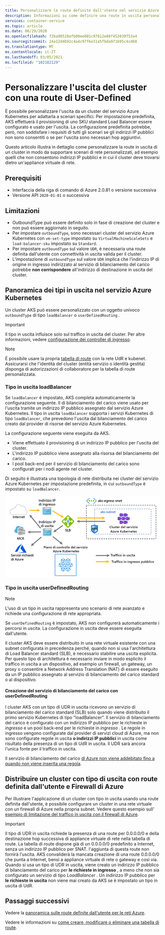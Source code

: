 ```yaml
---
title: Personalizzare le route definite dall'utente nel servizio Azure Kubernetes
description: Informazioni su come definire una route in uscita personalizzata nel servizio Azure Kubernetes
services: container-service
ms.topic: article
ms.date: 06/29/2020
ms.openlocfilehash: 72ba90510afb00ee001c97612e88f452039f53a4
ms.sourcegitcommit: 24a12d4692c4a4c97f6e31a5fbda971695c4cd68
ms.translationtype: MT
ms.contentlocale: it-IT
ms.lasthandoff: 03/05/2021
ms.locfileid: "102182129"
---
```

# <a name="customize-cluster-egress-with-a-user-defined-route"></a>Personalizzare l'uscita del cluster con una route di User-Defined

È possibile personalizzare l'uscita da un cluster del servizio Azure Kubernetes per adattarla a scenari specifici. Per impostazione predefinita, AKS effettuerà il provisioning di uno SKU standard Load Balancer essere configurato e usato per l'uscita. La configurazione predefinita potrebbe, però, non soddisfare i requisiti di tutti gli scenari se gli indirizzi IP pubblici non sono consentiti o se per l'uscita sono necessari hop aggiuntivi.

Questo articolo illustra in dettaglio come personalizzare la route in uscita di un cluster in modo da supportare scenari di rete personalizzati, ad esempio quelli che non consentono indirizzi IP pubblici e in cui il cluster deve trovarsi dietro un'appliance virtuale di rete.

## <a name="prerequisites"></a>Prerequisiti
* Interfaccia della riga di comando di Azure 2.0.81 o versione successiva
* Versione API `2020-01-01` o successiva


## <a name="limitations"></a>Limitazioni
* OutboundType può essere definito solo in fase di creazione del cluster e non può essere aggiornato in seguito.
* Per impostare `outboundType`, sono necessari cluster del servizio Azure Kubernetes con `vm-set-type` impostato su `VirtualMachineScaleSets` e `load-balancer-sku` impostato su `Standard`.
* Per impostare `outboundType` sul valore `UDR`, è necessaria una route definita dall'utente con connettività in uscita valida per il cluster.
* L'impostazione di `outboundType` sul valore `UDR` implica che l'indirizzo IP di origine in ingresso indirizzato al servizio di bilanciamento del carico potrebbe **non corrispondere** all'indirizzo di destinazione in uscita del cluster.

## <a name="overview-of-outbound-types-in-aks"></a>Panoramica dei tipi in uscita nel servizio Azure Kubernetes

Un cluster AKS può essere personalizzato con un oggetto univoco `outboundType` di tipo `loadBalancer` o `userDefinedRouting` .

> [!IMPORTANT]
> Il tipo in uscita influisce solo sul traffico in uscita del cluster. Per altre informazioni, vedere [configurazione dei controller di ingresso](ingress-basic.md).

> [!NOTE]
> È possibile usare la propria [tabella di route][byo-route-table] con la rete UdR e kubenet. Assicurarsi che l'identità del cluster (entità servizio o identità gestita) disponga di autorizzazioni di collaboratore per la tabella di route personalizzata.

### <a name="outbound-type-of-loadbalancer"></a>Tipo in uscita loadBalancer

Se `loadBalancer` è impostato, AKS completa automaticamente la configurazione seguente. Il di bilanciamento del carico viene usato per l'uscita tramite un indirizzo IP pubblico assegnato dal servizio Azure Kubernetes. Il tipo in uscita `loadBalancer` supporta i servizi Kubernetes di tipo `loadBalancer`, che prevedono l'uscita dal bilanciamento del carico creato dal provider di risorse del servizio Azure Kubernetes.

La configurazione seguente viene eseguita da AKS.
   * Viene effettuato il provisioning di un indirizzo IP pubblico per l'uscita del cluster.
   * L'indirizzo IP pubblico viene assegnato alla risorsa del bilanciamento del carico.
   * I pool back-end per il servizio di bilanciamento del carico sono configurati per i nodi agente nel cluster.

Di seguito è illustrata una topologia di rete distribuita nei cluster del servizio Azure Kubernetes per impostazione predefinita, in cui `outboundType` è impostato su `loadBalancer`.

![Il diagramma mostra i P in ingresso e in uscita i p, dove il traffico in ingresso i P indirizza il traffico verso un servizio di bilanciamento del carico, che indirizza il traffico verso e da un cluster interno e altro traffico verso l'i P in uscita, che indirizza il traffico verso Internet, M C R, Azure required Services e il piano di controllo A K S.](media/egress-outboundtype/outboundtype-lb.png)

### <a name="outbound-type-of-userdefinedrouting"></a>Tipo in uscita userDefinedRouting

> [!NOTE]
> L'uso di un tipo in uscita rappresenta uno scenario di rete avanzato e richiede una configurazione di rete appropriata.

Se `userDefinedRouting` è impostato, AKS non configurerà automaticamente i percorsi in uscita. La configurazione in uscita deve essere eseguita dall'utente.

Il cluster AKS deve essere distribuito in una rete virtuale esistente con una subnet configurata in precedenza perché, quando non si usa l'architettura di Load Balancer standard (SLB), è necessario stabilire una uscita esplicita. Per questo tipo di architettura è necessario inviare in modo esplicito il traffico in uscita a un dispositivo, ad esempio un firewall, un gateway, un proxy o consentire a Network Address Translation (NAT) di essere eseguito da un IP pubblico assegnato al servizio di bilanciamento del carico standard o al dispositivo.

#### <a name="load-balancer-creation-with-userdefinedrouting"></a>Creazione del servizio di bilanciamento del carico con userDefinedRouting

I cluster AKS con un tipo di UDR in uscita ricevono un servizio di bilanciamento del carico standard (SLB) solo quando viene distribuito il primo servizio Kubernetes di tipo "loadBalancer". Il servizio di bilanciamento del carico è configurato con un indirizzo IP pubblico per le richieste in *ingresso* e un pool back-end per le richieste in *ingresso* . Le regole in ingresso vengono configurate dal provider di servizi cloud di Azure, ma non sono configurate regole in uscita **o indirizzi IP pubblici** in uscita come risultato della presenza di un tipo di UdR in uscita. Il UDR sarà ancora l'unica fonte per il traffico in uscita.

Il servizio di bilanciamento del carico [di Azure non viene addebitato fino a quando non viene inserita una regola](https://azure.microsoft.com/pricing/details/load-balancer/).

## <a name="deploy-a-cluster-with-outbound-type-of-udr-and-azure-firewall"></a>Distribuire un cluster con tipo di uscita con route definita dall'utente e Firewall di Azure

Per illustrare l'applicazione di un cluster con tipo in uscita usando una route definita dall'utente, è possibile configurare un cluster in una rete virtuale con un firewall di Azure nella propria subnet. Vedere questo esempio sull' [esempio di limitazione del traffico in uscita con il firewall di Azure](limit-egress-traffic.md#restrict-egress-traffic-using-azure-firewall).

> [!IMPORTANT]
> Il tipo di UDR in uscita richiede la presenza di una route per 0.0.0.0/0 e della destinazione hop successiva di appliance virtuale di rete nella tabella di route.
> La tabella di route dispone già di un 0.0.0.0/0 predefinito a Internet, senza un indirizzo IP pubblico per SNAT. l'aggiunta di questa route non fornirà l'uscita. AKS convaliderà la mancata creazione di una route 0.0.0.0/0 che punta a Internet, bensì a appliance virtuale di rete o gateway e così via. Quando si usa un tipo di UDR in uscita, viene creato un indirizzo IP pubblico di bilanciamento del carico per **le richieste in ingresso** , a meno che non sia configurato un servizio di tipo *LoadBalancer* . Un indirizzo IP pubblico per **le richieste in uscita** non viene mai creato da AKS se è impostato un tipo in uscita di UdR.

## <a name="next-steps"></a>Passaggi successivi

Vedere la [panoramica sulle route definite dall'utente per le reti Azure](../virtual-network/virtual-networks-udr-overview.md).

Vedere le informazioni su [come creare, modificare o eliminare una tabella di route](../virtual-network/manage-route-table.md).

<!-- LINKS - internal -->
[az-aks-get-credentials]: /cli/azure/aks#az-aks-get-credentials
[byo-route-table]: configure-kubenet.md#bring-your-own-subnet-and-route-table-with-kubenet

